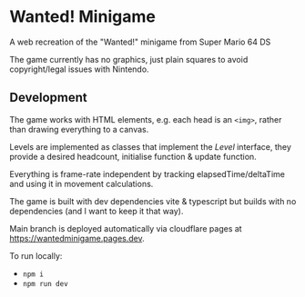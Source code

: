 # Wanted! Minigame
A web recreation of the "Wanted!" minigame from Super Mario 64 DS

The game currently has no graphics, just plain squares to avoid copyright/legal issues with Nintendo.

## Development
The game works with HTML elements, e.g. each head is an `<img>`, rather than drawing everything to a canvas.

Levels are implemented as classes that implement the *Level* interface, they provide a desired headcount, initialise function & update function.

Everything is frame-rate independent by tracking elapsedTime/deltaTime and using it in movement calculations.

The game is built with dev dependencies vite & typescript but builds with no dependencies (and I want to keep it that way).

Main branch is deployed automatically via cloudflare pages at https://wantedminigame.pages.dev.

To run locally:
* `npm i`
* `npm run dev`